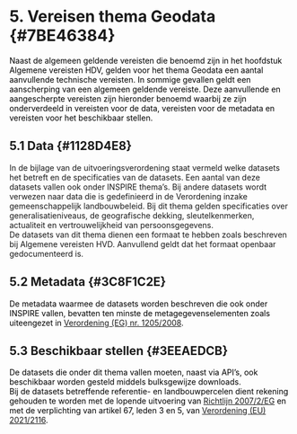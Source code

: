 # 5. Vereisen thema Geodata {#7BE46384}

<span style='color: #000000;'>Naast de algemeen geldende vereisten die benoemd zijn in het hoofdstuk Algemene vereisten HDV, gelden v</span><span style='color: #000000;'>oor het thema Geodata een aantal aanvullende technische vereisten. In sommige gevallen geldt een aanscherping van een algemeen geldende vereiste. Deze aanvullende en aangescherpte vereisten zijn hieronder benoemd waarbij ze zijn onderverdeeld in vereisten voor de data, vereisten voor de metadata en vereisten voor het beschikbaar stellen.</span><br/>
## 5.1 Data {#1128D4E8}

In de bijlage van de uitvoeringsverordening staat vermeld welke datasets het betreft en de specificaties van de datasets.  Een aantal van deze datasets vallen ook onder INSPIRE thema’s. Bij andere datasets wordt verwezen naar data die is gedefinieerd in de Verordening inzake gemeenschappelijk landbouwbeleid. Bij dit thema gelden specificaties over generalisatieniveaus, de geografische dekking, sleutelkenmerken, actualiteit en vertrouwelijkheid van persoonsgegevens.<br/>
De datasets van dit thema dienen een formaat te hebben zoals beschreven bij Algemene vereisten HVD. Aanvullend geldt dat het formaat openbaar gedocumenteerd is.<br/>
## 5.2 Metadata {#3C8F1C2E}

<span style='color: #000000;'>De metadata waarmee de datasets worden beschreven die ook onder INSPIRE vallen, bevatten ten minste de metagegevenselementen zoals uiteengezet in </span><a href='https://eur-lex.europa.eu/legal-content/NL/TXT/HTML/?uri=CELEX:32008R1205' target='_blank'>Verordening (EG) nr. 1205/2008</a><span style='color: #000000;'>.</span><br/>
## 5.3 Beschikbaar stellen {#3EEAEDCB}

<span style='color: #000000;'>De datasets die onder dit thema vallen moeten, naast via API’s, ook beschikbaar worden gesteld middels bulksgewijze downloads.</span><br/>
<span style='color: #000000;'>Bij de datasets betreffende referentie- en landbouwpercelen dient rekening gehouden te worden met de lopende uitvoering van </span><a href='https://eur-lex.europa.eu/legal-content/NL/TXT/HTML/?uri=CELEX:32007L0002' target='_blank'>Richtlijn 2007/2/EG</a><span style='color: #000000;'> en met de verplichting van artikel 67, leden 3 en 5, van </span><a href='https://eur-lex.europa.eu/legal-content/NL/TXT/HTML/?uri=CELEX:32021R2116' target='_blank'>Verordening (EU) 2021/2116</a><span style='color: #000000;'>.</span>

